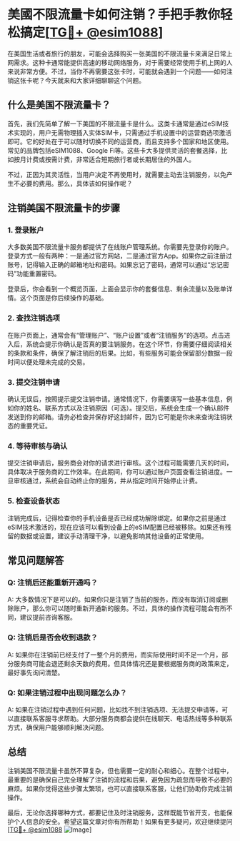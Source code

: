 # 美國不限流量卡如何注销？手把手教你轻松搞定[[TG💪+ @esim1088](https://t.me/s/esim1088)]

在美国生活或者旅行的朋友，可能会选择购买一张美国的不限流量卡来满足日常上网需求。这种卡通常能提供高速的移动网络服务，对于需要经常使用手机上网的人来说非常方便。不过，当你不再需要这张卡时，可能就会遇到一个问题——如何注销这张卡呢？今天就来和大家详细聊聊这个问题。

## 什么是美国不限流量卡？

首先，我们先简单了解一下美国的不限流量卡是什么。这类卡通常是通过eSIM技术实现的，用户无需物理插入实体SIM卡，只需通过手机设置中的运营商选项激活即可。它的好处在于可以随时切换不同的运营商，而且支持多个国家和地区使用。常见的品牌包括eSIM1088、Google Fi等。这些卡大多提供灵活的套餐选择，比如按月计费或按需计费，非常适合短期旅行者或长期居住的外国人。

不过，正因为其灵活性，当用户决定不再使用时，就需要主动去注销服务，以免产生不必要的费用。那么，具体该如何操作呢？

## 注销美国不限流量卡的步骤

### 1. 登录账户

大多数美国不限流量卡服务都提供了在线账户管理系统。你需要先登录你的账户。登录方式一般有两种：一是通过官方网站，二是通过官方App。如果你之前注册过账号，记得输入正确的邮箱地址和密码。如果忘记了密码，通常可以通过“忘记密码”功能重置密码。

登录后，你会看到一个概览页面，上面会显示你的套餐信息、剩余流量以及账单详情。这个页面是你后续操作的基础。

### 2. 查找注销选项

在账户页面上，通常会有“管理账户”、“账户设置”或者“注销服务”的选项。点击进入后，系统会提示你确认是否真的要注销服务。在这个环节，你需要仔细阅读相关的条款和条件，确保了解注销后的后果。比如，有些服务可能会保留部分数据一段时间以便处理未完成的交易。

### 3. 提交注销申请

确认无误后，按照提示提交注销申请。通常情况下，你需要填写一些基本信息，例如你的姓名、联系方式以及注销原因（可选）。提交后，系统会生成一个确认邮件发送到你的邮箱。请务必检查并保存好这封邮件，因为它可能是你未来查询注销状态的重要凭证。

### 4. 等待审核与确认

提交注销申请后，服务商会对你的请求进行审核。这个过程可能需要几天的时间，具体取决于服务商的工作效率。在此期间，你可以通过账户页面查看注销进度。一旦审核通过，系统会自动终止你的服务，并从指定时间开始停止计费。

### 5. 检查设备状态

注销完成后，记得检查你的手机设备是否已经成功解除绑定。如果你之前是通过eSIM技术激活的，现在应该可以看到设备上的eSIM配置已经被移除。如果还有残留的数据或设置，建议手动清理干净，以避免影响其他设备的正常使用。

## 常见问题解答

### Q: 注销后还能重新开通吗？

A: 大多数情况下是可以的。如果你只是注销了当前的服务，而没有取消订阅或删除账户，那么你可以随时重新开通新的服务。不过，具体的操作流程可能会有所不同，建议提前咨询客服。

### Q: 注销后是否会收到退款？

A: 如果你在注销前已经支付了一整个月的费用，而实际使用时间不足一个月，部分服务商可能会退还剩余天数的费用。但具体情况还是要根据服务商的政策来定，最好事先询问清楚。

### Q: 如果注销过程中出现问题怎么办？

A: 如果在注销过程中遇到任何问题，比如找不到注销选项、无法提交申请等，可以直接联系客服寻求帮助。大部分服务商都会提供在线聊天、电话热线等多种联系方式，确保用户能够顺利解决问题。

## 总结

注销美国不限流量卡虽然不算复杂，但也需要一定的耐心和细心。在整个过程中，最重要的是确保自己完全理解了注销的流程和后果，避免因为疏忽而导致不必要的麻烦。如果你觉得这些步骤太繁琐，也可以直接联系客服，让他们协助你完成注销操作。

最后，无论你选择哪种方式，都要记住及时注销服务，这样既能节省开支，也能保护个人信息的安全。希望这篇文章对你有所帮助！如果有更多疑问，欢迎继续提问[[TG💪+ @esim1088](https://t.me/s/esim1088) ![Image](https://i.postimg.cc/4NQfJmqS/Snipaste-2025-05-13-00-14-12.png)]